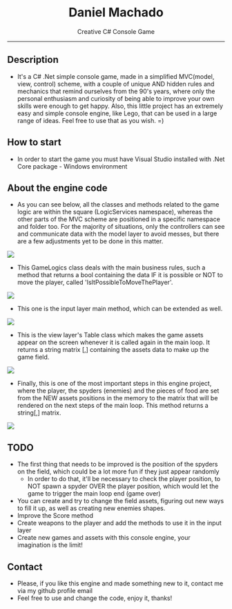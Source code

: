 <div align="center">
  <br />
  <h1>Daniel Machado</h1>
</div>

<p align="center">
  Creative C# Console Game
</p>

---

## Description

- It's a C# .Net simple console game, made in a simplified MVC(model, view, control) scheme, with a couple of unique AND hidden rules and mechanics that remind ourselves from the 90's years, where only the personal enthusiasm and curiosity of being able to improve your own skills were enough to get happy. Also, this little project has an extremely easy and simple console engine, like Lego, that can be used in a large range of ideas. Feel free to use that as you wish. =)

## How to start

- In order to start the game you must have Visual Studio installed with .Net Core package - Windows environment

## About the engine code

- As you can see below, all the classes and methods related to the game logic are within the square (LogicServices namespace), whereas the other parts of the MVC scheme are positioned in a specific namespace and folder too. For the majority of situations, only the controllers can see and communicate data with the model layer to avoid messes, but there are a few adjustments yet to be done in this matter.
 
<a title="LibQuality API">
  <img src="https://i.imgur.com/lKv7rC1.png"/>
</a>

- This GameLogics class deals with the main business rules, such a method that returns a bool containing the data IF it is possible or NOT to move the player, called 'IsItPossibleToMoveThePlayer'.

<a title="LibQuality API">
  <img src="https://i.imgur.com/85zmnd1.png"/>
</a>

- This one is the input layer main method, which can be extended as well.

<a title="LibQuality API">
  <img src="https://i.imgur.com/ahrZzDx.png"/>
</a>

- This is the view layer's Table class which makes the game assets appear on the screen whenever it is called again in the main loop. It returns a string matrix [,] containing the assets data to make up the game field.

<a title="LibQuality API">
  <img src="https://i.imgur.com/DbOFg8P.png"/>
</a>

- Finally, this is one of the most important steps in this engine project, where
the player, the spyders (enemies) and the pieces of food are set from the NEW assets positions in the memory to the matrix that will be rendered on the next steps of the main loop. This method returns a string[,] matrix.

<a title="LibQuality API">
  <img src="https://i.imgur.com/SLDvjZU.png"/>
</a>

## TODO

- The first thing that needs to be improved is the position of the spyders on the field, which could be a lot more fun if they just appear randomly
  - In order to do that, it'll be necessary to check the player position, to NOT spawn a spyder OVER the player position, which would let the game to trigger the main loop end (game over)
- You can create and try to change the field assets, figuring out new ways to fill it up, as well as creating new enemies shapes.
- Improve the Score method
- Create weapons to the player and add the methods to use it in the input layer
- Create new games and assets with this console engine, your imagination is the limit!

## Contact

- Please, if you like this engine and made something new to it, contact me via my github profile email
- Feel free to use and change the code, enjoy it, thanks!